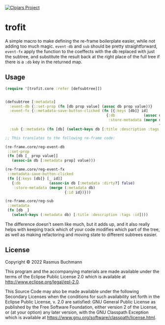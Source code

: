 
[![Clojars Project](https://img.shields.io/clojars/v/org.clojars.rbuchmann/trofit.svg)](https://clojars.org/org.clojars.rbuchmann/trofit)

# trofit

A simple macro to make defining the re-frame boilerplate easier, while not adding too much magic. `event-db` and `sub` should be pretty straightforward, `event-fx` apply the function to the coeffects with the db replaced with just the subtree, and substitute the result back at the right place of the full tree if there is a `:db` key in the returned map.

## Usage

``` clojure
(require '[trofit.core :refer [defsubtree]])


(defsubtree [:metadata]
  :event-db {::set-prop (fn [db prop value] (assoc db prop value))}
  :event-fx {::metadata-save-button-clicked (fn [{:keys [db]} id]
                                              {:db             (assoc db :dirty? false)
                                               :store-metadata (merge db
                                                                      {:id id})})}
  :sub {::metadata (fn [db] (select-keys db [:title :description :tags :id]))})

;; This translates to the following re-frame code:

(re-frame.core/reg-event-db
 ::set-prop
 (fn [db [_ prop value]]
   (assoc-in db [:metadata prop] value)))

(re-frame.core/reg-event-fx
 ::metadata-save-button-clicked
 (fn [{:keys [db]} [_ id]]
   {:db             (assoc-in db [:metadata :dirty?] false)
    :store-metadata (merge (:metadata db)
                           {:id id})}))

(re-frame.core/reg-sub
 ::metadata
 (fn [db _]
   (select-keys (:metadata db) [:title :description :tags :id])))
```

The difference doesn't seem like much, but it adds up, and it also really helps with keeping track which of your code modifies which part of the tree, as well as making refactoring and moving state to different subtrees easier.

## License

Copyright © 2022 Rasmus Buchmann

This program and the accompanying materials are made available under the
terms of the Eclipse Public License 2.0 which is available at
http://www.eclipse.org/legal/epl-2.0.

This Source Code may also be made available under the following Secondary
Licenses when the conditions for such availability set forth in the Eclipse
Public License, v. 2.0 are satisfied: GNU General Public License as published by
the Free Software Foundation, either version 2 of the License, or (at your
option) any later version, with the GNU Classpath Exception which is available
at https://www.gnu.org/software/classpath/license.html.
